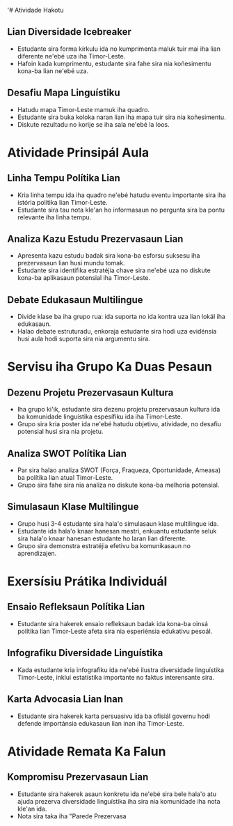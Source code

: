 '# Atividade Hakotu
## Lian Diversidade Icebreaker
- Estudante sira forma kírkulu ida no kumprimenta maluk tuir mai iha lian diferente ne'ebé uza iha Timor-Leste.
- Hafoin kada kumprimentu, estudante sira fahe sira nia koñesimentu kona-ba lian ne'ebé uza.

## Desafiu Mapa Linguístiku
- Hatudu mapa Timor-Leste mamuk iha quadro.
- Estudante sira buka koloka naran lian iha mapa tuir sira nia koñesimentu.
- Diskute rezultadu no korije se iha sala ne'ebé la loos.

# Atividade Prinsipál Aula
## Linha Tempu Polítika Lian
- Kria linha tempu ida iha quadro ne'ebé hatudu eventu importante sira iha istória polítika lian Timor-Leste.
- Estudante sira tau nota kle'an ho informasaun no pergunta sira ba pontu relevante iha linha tempu.

## Analiza Kazu Estudu Prezervasaun Lian
- Apresenta kazu estudu badak sira kona-ba esforsu suksesu iha prezervasaun lian husi mundu tomak.
- Estudante sira identifika estratéjia chave sira ne'ebé uza no diskute kona-ba aplikasaun potensial iha Timor-Leste.

## Debate Edukasaun Multilingue
- Divide klase ba iha grupo rua: ida suporta no ida kontra uza lian lokál iha edukasaun.
- Halao debate estruturadu, enkoraja estudante sira hodi uza evidénsia husi aula hodi suporta sira nia argumentu sira.

# Servisu iha Grupo Ka Duas Pesaun
## Dezenu Projetu Prezervasaun Kultura
- Iha grupo ki'ik, estudante sira dezenu projetu prezervasaun kultura ida ba komunidade linguístika espesífiku ida iha Timor-Leste.
- Grupo sira kria poster ida ne'ebé hatudu objetivu, atividade, no desafiu potensial husi sira nia projetu.

## Analiza SWOT Polítika Lian
- Par sira halao analiza SWOT (Força, Fraqueza, Oportunidade, Ameasa) ba polítika lian atual Timor-Leste.
- Grupo sira fahe sira nia analiza no diskute kona-ba melhoria potensial.

## Simulasaun Klase Multilingue
- Grupo husi 3-4 estudante sira hala'o simulasaun klase multilingue ida.
- Estudante ida hala'o knaar hanesan mestri, enkuantu estudante seluk sira hala'o knaar hanesan estudante ho laran lian diferente.
- Grupo sira demonstra estratéjia efetivu ba komunikasaun no aprendizajen.

# Exersísiu Prátika Individuál
## Ensaio Refleksaun Polítika Lian
- Estudante sira hakerek ensaio refleksaun badak ida kona-ba oinsá polítika lian Timor-Leste afeta sira nia esperiénsia edukativu pesoál.

## Infografiku Diversidade Linguístika
- Kada estudante kria infografiku ida ne'ebé ilustra diversidade linguístika Timor-Leste, inklui estatístika importante no faktus interensante sira.

## Karta Advocasia Lian Inan
- Estudante sira hakerek karta persuasivu ida ba ofisiál governu hodi defende importánsia edukasaun lian inan iha Timor-Leste.

# Atividade Remata Ka Falun
## Kompromisu Prezervasaun Lian
- Estudante sira hakerek asaun konkretu ida ne'ebé sira bele hala'o atu ajuda prezerva diversidade linguístika iha sira nia komunidade iha nota kle'an ida.
- Nota sira taka iha "Parede Prezervasa